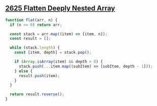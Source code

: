 ## [2625 Flatten Deeply Nested Array](https://leetcode.com/problems/flatten-deeply-nested-array/description/?envType=study-plan-v2&envId=30-days-of-javascript)

<!-- notecardId: 1739803481508 -->

```js
function flat(arr, n) {
  if (n <= 0) return arr;

  const stack = arr.map((item) => [item, n]);
  const result = [];

  while (stack.length) {
    const [item, depth] = stack.pop();

    if (Array.isArray(item) && depth > 0) {
      stack.push(...item.map((subItem) => [subItem, depth - 1]));
    } else {
      result.push(item);
    }
  }

  return result.reverse();
}
```
